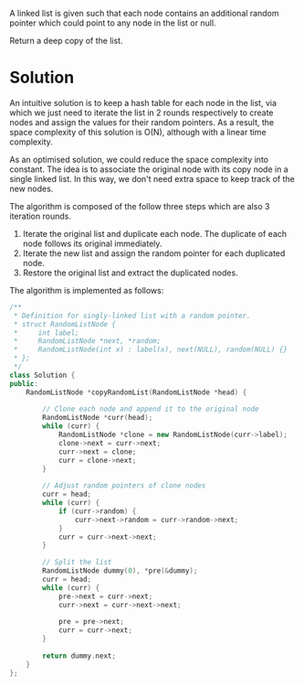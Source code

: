 A linked list is given such that each node contains an additional random pointer which could point to any node in the list or null.

Return a deep copy of the list.
  
# Solution
  
An intuitive solution is to keep a hash table for each node in the list, via which we just need to iterate the list in 2 rounds respectively to create nodes and assign the values for their random pointers. As a result, the space complexity of this solution is O(N), although with a linear time complexity.

As an optimised solution, we could reduce the space complexity into constant. The idea is to associate the original node with its copy node in a single linked list. In this way, we don't need extra space to keep track of the new nodes.

The algorithm is composed of the follow three steps which are also 3 iteration rounds.

1. Iterate the original list and duplicate each node. The duplicate of each node follows its original immediately.  
2. Iterate the new list and assign the random pointer for each duplicated node.  
3. Restore the original list and extract the duplicated nodes.  

The algorithm is implemented as follows:    

```cpp
/**
 * Definition for singly-linked list with a random pointer.
 * struct RandomListNode {
 *     int label;
 *     RandomListNode *next, *random;
 *     RandomListNode(int x) : label(x), next(NULL), random(NULL) {}
 * };
 */
class Solution {
public:
    RandomListNode *copyRandomList(RandomListNode *head) {
        
        // Clone each node and append it to the original node
        RandomListNode *curr(head);
        while (curr) {
            RandomListNode *clone = new RandomListNode(curr->label);
            clone->next = curr->next;
            curr->next = clone;
            curr = clone->next;
        }
        
        // Adjust random pointers of clone nodes
        curr = head;
        while (curr) {
            if (curr->random) {
                curr->next->random = curr->random->next;
            }
            curr = curr->next->next;
        }
        
        // Split the list
        RandomListNode dummy(0), *pre(&dummy);
        curr = head;
        while (curr) {
            pre->next = curr->next;
            curr->next = curr->next->next;
            
            pre = pre->next;
            curr = curr->next;
        }
        
        return dummy.next;
    }
};
```
